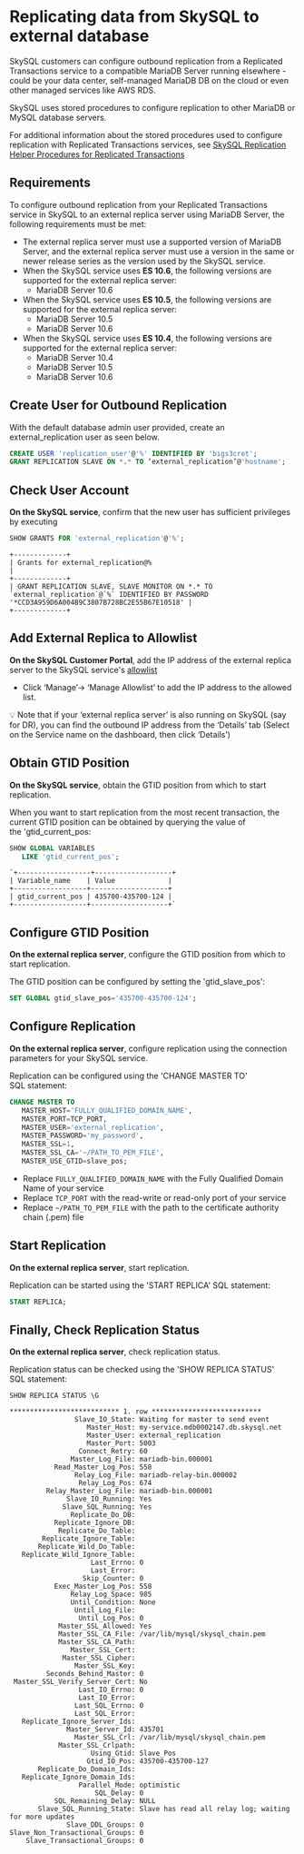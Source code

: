 # Replicating data from SkySQL to external database

SkySQL customers can configure outbound replication from a Replicated Transactions service to a compatible MariaDB Server running elsewhere - could be your data center, self-managed MariaDB DB on the cloud or even other managed services like AWS RDS. 

SkySQL uses stored procedures to configure replication to other MariaDB or MySQL database servers. 

For additional information about the stored procedures used to configure replication with Replicated Transactions services, see [SkySQL Replication Helper Procedures for Replicated Transactions](../Reference%20Guide/Sky%20Stored%20Procedures.md)


## Requirements

To configure outbound replication from your Replicated Transactions service in SkySQL to an external replica server using MariaDB Server, the following requirements must be met:

- The external replica server must use a supported version of MariaDB Server, and the external replica server must use a version in the same or newer release series as the version used by the SkySQL service.
- When the SkySQL service uses **ES 10.6**, the following versions are supported for the external replica server:
    - MariaDB Server 10.6
- When the SkySQL service uses **ES 10.5**, the following versions are supported for the external replica server:
    - MariaDB Server 10.5
    - MariaDB Server 10.6
- When the SkySQL service uses **ES 10.4**, the following versions are supported for the external replica server:
    - MariaDB Server 10.4
    - MariaDB Server 10.5
    - MariaDB Server 10.6

## Create User for Outbound Replication

With the default database admin user provided, create an external_replication user as seen below.

```sql
CREATE USER 'replication_user'@'%' IDENTIFIED BY 'bigs3cret';
GRANT REPLICATION SLAVE ON *.* TO ‘external_replication’@'hostname';
```

## Check User Account

**On the SkySQL service**, confirm that the new user has sufficient privileges by executing 

```sql
SHOW GRANTS FOR 'external_replication'@'%';

```
```text
+-------------+
| Grants for external_replication@%                                                                                                              |
+-------------+
| GRANT REPLICATION SLAVE, SLAVE MONITOR ON *.* TO `external_replication`@`%` IDENTIFIED BY PASSWORD '*CCD3A959D6A004B9C3807B728BC2E55B67E10518' |
+-------------+
```

## Add External Replica to Allowlist

**On the SkySQL Customer Portal**, add the IP address of the external replica server to the SkySQL service's [allowlist](../Security/Configuring%20Firewall.md)
- Click ‘Manage’→ ‘Manage Allowlist’ to add the IP address to the allowed list. 

<aside>
💡 Note that if your ‘external replica server’ is also running on SkySQL (say for DR), you can find the outbound IP address from the ‘Details’ tab (Select on the Service name on the dashboard, then click ‘Details’)
</aside>

## Obtain GTID Position

**On the SkySQL service**, obtain the GTID position from which to start replication.

When you want to start replication from the most recent transaction, the current GTID position can be obtained by querying the value of the 'gtid_current_pos:

```sql
SHOW GLOBAL VARIABLES
   LIKE 'gtid_current_pos';
```

```text
`+------------------+-------------------+
| Variable_name    | Value             |
+------------------+-------------------+
| gtid_current_pos | 435700-435700-124 |
+------------------+-------------------+`
```

## Configure GTID Position

**On the external replica server**, configure the GTID position from which to start replication.

The GTID position can be configured by setting the 'gtid_slave_pos':

```sql
SET GLOBAL gtid_slave_pos='435700-435700-124';

```

## Configure Replication

**On the external replica server**, configure replication using the connection parameters for your SkySQL service.

Replication can be configured using the 'CHANGE MASTER TO' SQL statement:

```sql
CHANGE MASTER TO
   MASTER_HOST='FULLY_QUALIFIED_DOMAIN_NAME',
   MASTER_PORT=TCP_PORT,
   MASTER_USER='external_replication',
   MASTER_PASSWORD='my_password',
   MASTER_SSL=1,
   MASTER_SSL_CA='~/PATH_TO_PEM_FILE',
   MASTER_USE_GTID=slave_pos;
```

- Replace `FULLY_QUALIFIED_DOMAIN_NAME` with the Fully Qualified Domain Name of your service
- Replace `TCP_PORT` with the read-write or read-only port of your service
- Replace `~/PATH_TO_PEM_FILE` with the path to the certificate authority chain (.pem) file

## Start Replication

**On the external replica server**, start replication.

Replication can be started using the 'START REPLICA' SQL statement:

```sql
START REPLICA;

```

## Finally, Check Replication Status

**On the external replica server**, check replication status.

Replication status can be checked using the 'SHOW REPLICA STATUS' SQL statement:

```
SHOW REPLICA STATUS \G

*************************** 1. row ***************************
                Slave_IO_State: Waiting for master to send event
                   Master_Host: my-service.mdb0002147.db.skysql.net
                   Master_User: external_replication
                   Master_Port: 5003
                 Connect_Retry: 60
               Master_Log_File: mariadb-bin.000001
           Read_Master_Log_Pos: 558
                Relay_Log_File: mariadb-relay-bin.000002
                 Relay_Log_Pos: 674
         Relay_Master_Log_File: mariadb-bin.000001
              Slave_IO_Running: Yes
             Slave_SQL_Running: Yes
               Replicate_Do_DB:
           Replicate_Ignore_DB:
            Replicate_Do_Table:
        Replicate_Ignore_Table:
       Replicate_Wild_Do_Table:
   Replicate_Wild_Ignore_Table:
                    Last_Errno: 0
                    Last_Error:
                  Skip_Counter: 0
           Exec_Master_Log_Pos: 558
               Relay_Log_Space: 985
               Until_Condition: None
                Until_Log_File:
                 Until_Log_Pos: 0
            Master_SSL_Allowed: Yes
            Master_SSL_CA_File: /var/lib/mysql/skysql_chain.pem
            Master_SSL_CA_Path:
               Master_SSL_Cert:
             Master_SSL_Cipher:
                Master_SSL_Key:
         Seconds_Behind_Master: 0
 Master_SSL_Verify_Server_Cert: No
                 Last_IO_Errno: 0
                 Last_IO_Error:
                Last_SQL_Errno: 0
                Last_SQL_Error:
   Replicate_Ignore_Server_Ids:
              Master_Server_Id: 435701
                Master_SSL_Crl: /var/lib/mysql/skysql_chain.pem
            Master_SSL_Crlpath:
                    Using_Gtid: Slave_Pos
                   Gtid_IO_Pos: 435700-435700-127
       Replicate_Do_Domain_Ids:
   Replicate_Ignore_Domain_Ids:
                 Parallel_Mode: optimistic
                     SQL_Delay: 0
           SQL_Remaining_Delay: NULL
       Slave_SQL_Running_State: Slave has read all relay log; waiting for more updates
              Slave_DDL_Groups: 0
Slave_Non_Transactional_Groups: 0
    Slave_Transactional_Groups: 0

```
